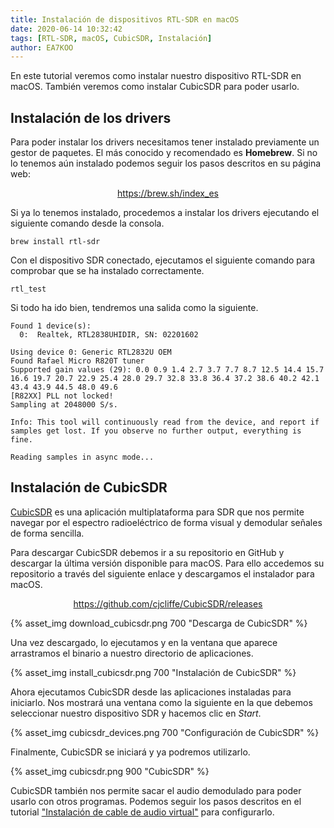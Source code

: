 ```yaml
---
title: Instalación de dispositivos RTL-SDR en macOS
date: 2020-06-14 10:32:42
tags: [RTL-SDR, macOS, CubicSDR, Instalación]
author: EA7KOO
---
```



En este tutorial veremos como instalar nuestro dispositivo RTL-SDR en macOS. También veremos como instalar CubicSDR para poder usarlo.

<!-- more -->

## Instalación de los drivers

Para poder instalar los drivers necesitamos tener instalado previamente un gestor de paquetes. El más conocido y recomendado es **Homebrew**. Si no lo tenemos aún instalado podemos seguir los pasos descritos en su página web:

[<center>https://brew.sh/index_es</center>](https://brew.sh/index_es)

Si ya lo tenemos instalado, procedemos a instalar los drivers ejecutando el siguiente comando desde la consola.
```
brew install rtl-sdr
```

Con el dispositivo SDR conectado, ejecutamos el siguiente comando para comprobar que se ha instalado correctamente.
```
rtl_test
```

Si todo ha ido bien, tendremos una salida como la siguiente.
```
Found 1 device(s):
  0:  Realtek, RTL2838UHIDIR, SN: 02201602

Using device 0: Generic RTL2832U OEM
Found Rafael Micro R820T tuner
Supported gain values (29): 0.0 0.9 1.4 2.7 3.7 7.7 8.7 12.5 14.4 15.7 16.6 19.7 20.7 22.9 25.4 28.0 29.7 32.8 33.8 36.4 37.2 38.6 40.2 42.1 43.4 43.9 44.5 48.0 49.6
[R82XX] PLL not locked!
Sampling at 2048000 S/s.

Info: This tool will continuously read from the device, and report if
samples get lost. If you observe no further output, everything is fine.

Reading samples in async mode...
```

## Instalación de CubicSDR

[CubicSDR](https://cubicsdr.com/) es una aplicación multiplataforma para SDR que nos permite navegar por el espectro radioeléctrico de forma visual y demodular señales de forma sencilla.

Para descargar CubicSDR debemos ir a su repositorio en GitHub y descargar la última versión disponible para macOS. Para ello accedemos su repositorio a través del siguiente enlace y descargamos el instalador para macOS.

[<center>https://github.com/cjcliffe/CubicSDR/releases</center>](https://github.com/cjcliffe/CubicSDR/releases)

{% asset_img download_cubicsdr.png 700 "Descarga de CubicSDR" %}

Una vez descargado, lo ejecutamos y en la ventana que aparece arrastramos el binario a nuestro directorio de aplicaciones.

{% asset_img install_cubicsdr.png 700 "Instalación de CubicSDR" %}

Ahora ejecutamos CubicSDR desde las aplicaciones instaladas para iniciarlo. Nos mostrará una ventana como la siguiente en la que debemos seleccionar nuestro dispositivo SDR y hacemos clic en _Start_.

{% asset_img cubicsdr_devices.png 700 "Configuración de CubicSDR" %}

Finalmente, CubicSDR se iniciará y ya podremos utilizarlo.

{% asset_img cubicsdr.png 900 "CubicSDR" %}

CubicSDR también nos permite sacar el audio demodulado para poder usarlo con otros programas. Podemos seguir los pasos descritos en el tutorial ["Instalación de cable de audio virtual"](/instalacion-virtual-cable-audio/) para configurarlo.
